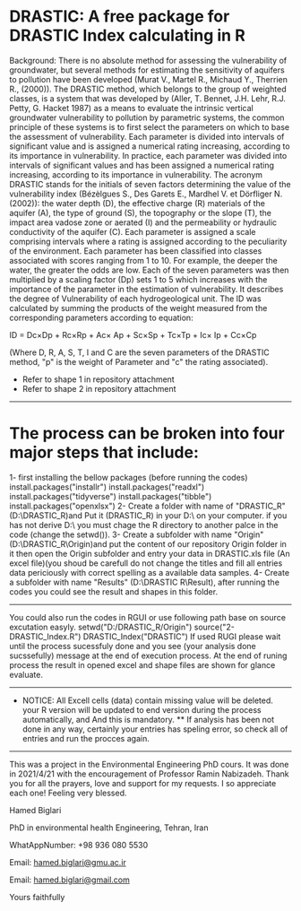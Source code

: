 # DRASTIC: A free package for DRASTIC Index calculating in R

Background:
There is no absolute method for assessing the vulnerability of groundwater, but several methods for estimating the sensitivity of aquifers to pollution have been developed (Murat V., Martel R., Michaud Y., Therrien R., (2000)). 
The DRASTIC method, which belongs to the group of weighted classes, is a system that was developed by (Aller, T. Bennet, J.H. Lehr, R.J. Petty, G. Hacket 1987) as a means to evaluate the intrinsic vertical groundwater vulnerability to pollution by parametric systems, the common principle of these systems is to first select the parameters on which to base the assessment of vulnerability. Each parameter is divided into intervals of significant value and is assigned a numerical rating increasing, according to its importance in vulnerability.
In practice, each parameter was divided into intervals of significant values and has been assigned a numerical rating increasing, according to its importance in vulnerability.
The acronym DRASTIC stands for the initials of seven factors determining the value of the vulnerability index (Bézèlgues S., Des Garets E., Mardhel V. et Dörfliger N. (2002)): the water depth (D), the effective charge (R) materials of the aquifer (A), the type of ground (S), the topography or the slope (T), the impact area vadose zone or aerated (I) and the permeability or hydraulic conductivity of the aquifer (C). 
Each parameter is assigned a scale comprising intervals where a rating is assigned according to the peculiarity of the environment. Each parameter has been classified into classes associated with scores ranging from 1 to 10. For example, the deeper the water, the greater the odds are low.
Each of the seven parameters was then multiplied by a scaling factor (Dp) sets 1 to 5 which increases with the importance of the parameter in the estimation of vulnerability.
It describes the degree of Vulnerability of each hydrogeological unit. The ID was calculated by summing the products of the weight measured from the corresponding parameters according to equation:

ID = Dc×Dp + Rc×Rp + Ac× Ap + Sc×Sp + Tc×Tp + Ic× Ip + Cc×Cp

(Where D, R, A, S, T, I and C are the seven parameters of the DRASTIC method, "p" is the weight of Parameter and "c" the rating associated).

* Refer to shape 1 in repository attachment
* Refer to shape 2 in repository attachment

-------------------------------------------------------------
# The process can be broken into four major steps that include:

1- first installing the bellow packages (before running the codes)
install.packages("installr")
install.packages("readxl")
install.packages("tidyverse")
install.packages("tibble")
install.packages("openxlsx")
2- Create a folder with name of "DRASTIC_R" (D:\DRASTIC_R\)and Put it (DRASTIC_R) in your D:\ on your computer. if you has not derive D:\ you must chage the R directory to another palce in the code (change the setwd()).
3- Create a subfolder with name "Origin" (D:\DRASTIC_R\Origin)and put the content of our repository Origin folder in it then open the Origin subfolder and entry your data in DRASTIC.xls file (An excel file)(you shoud be carefull do not change the titles and fill all entries data periciously with correct spelling as a available data samples.
4-  Create a subfolder with name "Results" (D:\DRASTIC R\Result), after running the codes you could see the result and shapes in this folder.

------------------------------------------------------------------------------
You could also run the codes in RGUI or use following path base on source excutation easyly. 
setwd("D:/DRASTIC_R/Origin")
source("2- DRASTIC_Index.R")
DRASTIC_Index("DRASTIC")
If used RUGI please wait until the process sucessfuly done and you see (your analysis done sucssefully) message at the end of execution process. 
At the end of runing process the result in opened excel and shape files are shown for glance evaluate.

-----------------------------------------------------------------------------
* NOTICE: 
All Excell cells (data) contain missing value will be deleted.
your R version will be updated to end version during the process automatically, and And this is mandatory.
** If analysis has been not done in any way, certainly your entries has speling error, so check all of entries and run the procces again.

-------------------------------------------------------------------------------
This was a project in the Environmental Engineering PhD cours. It was done in 2021/4/21 with the encouragement of Professor Ramin Nabizadeh.
Thank you for all the prayers, love and support for my requests.
I so appreciate each one! Feeling very blessed.

Hamed Biglari

PhD in environmental health Engineering, Tehran, Iran

WhatAppNumber: +98 936 080 5530

Email: hamed.biglari@gmu.ac.ir

Email: hamed.biglari@gmail.com

Yours faithfully
